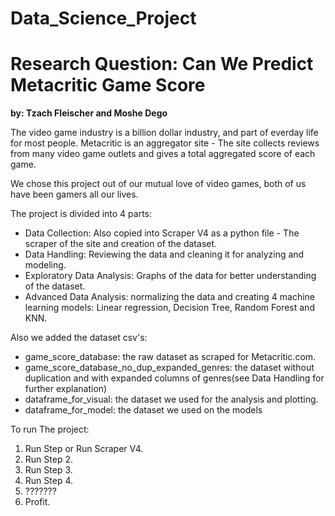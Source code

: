 # Data_Science_Project
# Research Question: Can We Predict Metacritic Game Score
**by: Tzach Fleischer and Moshe Dego**

The video game industry is a billion dollar industry, and part of everday life for most people.
Metacritic is an aggregator site - The site collects reviews from many video game outlets and gives a total aggregated score of each game.

We chose this project out of our mutual love of video games, both of us have been gamers all our lives.

The project is divided into 4 parts:
- Data Collection: Also copied into Scraper V4 as a python file - The scraper of the site and creation of the dataset.
- Data Handling: Reviewing the data and cleaning it for analyzing and modeling.
- Exploratory Data Analysis: Graphs of the data for better understanding of the dataset.
- Advanced Data Analysis: normalizing the data and creating 4 machine learning models: Linear regression, Decision Tree, Random Forest and KNN.

Also we added the dataset csv's:
- game_score_database: the raw dataset as scraped for Metacritic.com.
- game_score_database_no_dup_expanded_genres: the dataset without duplication and with expanded columns of genres(see Data Handling for further explanation)
- dataframe_for_visual: the dataset we used for the analysis and plotting.
- dataframe_for_model: the dataset we used on the models


To run The project:
1. Run Step or Run Scraper V4.
2. Run Step 2.
3. Run Step 3.
4. Run Step 4.
5. ???????
6. Profit.
